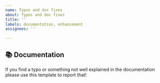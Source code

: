 ```yaml
---
name: Typos and doc fixes
about: Typos and doc fixes
title: ''
labels: documentation, enhancement
assignees: ''

---
```


## 📚 Documentation

If you find a typo or something not well explained in the documentation please use this template to report that!
